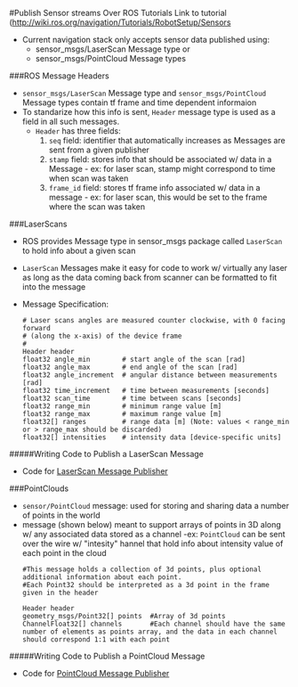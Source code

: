#Publish Sensor streams Over ROS Tutorials
Link to tutorial (http://wiki.ros.org/navigation/Tutorials/RobotSetup/Sensors

- Current navigation stack only accepts sensor data published using:
  - sensor_msgs/LaserScan Message type or 
  - sensor_msgs/PointCloud Message types
  
###ROS Message Headers

- `sensor_msgs/LaserScan` Message type and `sensor_msgs/PointCloud` Message types contain tf frame and time dependent informaion
- To standarize how this info is sent, `Header` message type is used as a field in all such messages.
    - `Header` has three fields:
        1. `seq` field: identifier that automatically increases as Messages are sent from a given publisher
        2. `stamp` field: stores info that should be associated w/ data in a Message
          - ex: for laser scan, stamp might correspond to time when scan was taken
        3. `frame_id` field: stores tf frame info associated w/ data in a message
          - ex: for laser scan, this would be set to the frame where the scan was taken

###LaserScans

- ROS provides Message type in sensor_msgs package called `LaserScan` to hold info about a given scan
- `LaserScan` Messages make it easy for code to work w/ virtually any laser as long as the data coming back from scanner can be formatted to fit into the message
- Message Specification:

  ```
  # Laser scans angles are measured counter clockwise, with 0 facing forward
  # (along the x-axis) of the device frame
  #
  Header header
  float32 angle_min        # start angle of the scan [rad]
  float32 angle_max        # end angle of the scan [rad]
  float32 angle_increment  # angular distance between measurements [rad]
  float32 time_increment   # time between measurements [seconds]
  float32 scan_time        # time between scans [seconds]
  float32 range_min        # minimum range value [m]
  float32 range_max        # maximum range value [m]
  float32[] ranges         # range data [m] (Note: values < range_min or > range_max should be discarded)
  float32[] intensities    # intensity data [device-specific units]
  ```
#####Writing Code to Publish a LaserScan Message

- Code for [LaserScan Message Publisher](https://github.com/mperez13/ROS-Tutorials/blob/master/navigation_ws/src/robot_setup_sensor_streams/src/laser_scan_publisher.cpp) 

###PointClouds

- `sensor/PointCloud` message: used for storing and sharing data a number of points in the world
- message (shown below) meant to support arrays of points in 3D along w/ any associated data stored as a channel
  -ex: `PointCloud` can be sent over the wire w/ "intesity" hannel that hold info about intensity value of each point in the cloud
  ```
  #This message holds a collection of 3d points, plus optional additional information about each point.
  #Each Point32 should be interpreted as a 3d point in the frame given in the header
  
  Header header
  geometry_msgs/Point32[] points  #Array of 3d points
  ChannelFloat32[] channels       #Each channel should have the same number of elements as points array, and the data in each channel should correspond 1:1 with each point
  ```

#####Writing Code to Publish a PointCloud Message

- Code for [PointCloud Message Publisher](https://github.com/mperez13/ROS-Tutorials/blob/master/navigation_ws/src/robotSetup_SensorStreams/src/point_cloud_publisher.cpp)
